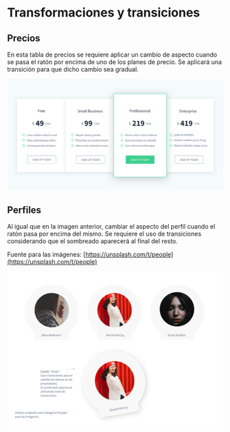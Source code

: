 # Transformaciones y transiciones

## Precios

En esta tabla de precios se requiere aplicar un cambio de aspecto cuando se pasa el ratón por encima de uno de los planes de precio. Se aplicará una transición para que dicho cambio sea gradual.

![alt](images/pricing.png)

## Perfiles

Al igual que en la imagen anterior, cambiar el aspecto del perfil cuando el ratón pasa por encima del mismo. Se requiere el uso de transiciones considerando que el sombreado aparecerá al final del resto.

Fuente para las imágenes: [https://unsplash.com/t/people](https://unsplash.com/t/people)

![alt](images/profiles.png)